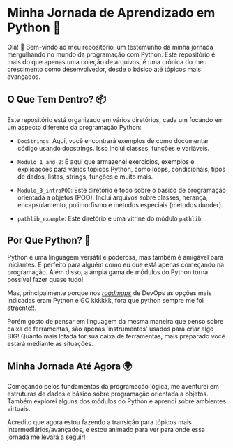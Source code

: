 # Minha Jornada de Aprendizado em Python 🚀

Olá! 👋 Bem-vindo ao meu repositório, um testemunho da minha jornada mergulhando no mundo da programação com Python. Este repositório é mais do que apenas uma coleção de arquivos, é uma crônica do meu crescimento como desenvolvedor, desde o básico até tópicos mais avançados.

## O Que Tem Dentro? 📦

Este repositório está organizado em vários diretórios, cada um focando em um aspecto diferente da programação Python:

- `DocStrings`: Aqui, você encontrará exemplos de como documentar código usando docstrings. Isso inclui classes, funções e variáveis.

- `Modulo_1_and_2`: É aqui que armazenei exercícios, exemplos e explicações para vários tópicos Python, como loops, condicionais, tipos de dados, listas, strings, funções e muito mais.

- `Modulo_3_introPOO`: Este diretório é todo sobre o básico de programação orientada a objetos (POO). Inclui arquivos sobre classes, herança, encapsulamento, polimorfismo e métodos especiais (métodos dunder).

- `pathlib_example`: Este diretório é uma vitrine do módulo `pathlib`.

## Por Que Python? 🐍

Python é uma linguagem versátil e poderosa, mas também é amigável para iniciantes. É perfeito para alguém como eu que está apenas começando na programação. Além disso, a ampla gama de módulos do Python torna possível fazer quase tudo! 

Mas, principalmente porque nos [*roadmaps*](https://roadmap.sh/devops) de DevOps as opções mais indicadas eram Python e GO kkkkkk, fora que python sempre me foi atraente!!. 

Porém gosto de pensar em linguagem da mesma maneira que penso sobre caixa de ferramentas, são apenas 'instrumentos' usados para criar algo BIG! Quanto mais lotada for sua caixa de ferramentas, mais preparado você estará mediante as situações. 

## Minha Jornada Até Agora 🌍

Começando pelos fundamentos da programação lógica, me aventurei em estruturas de dados e básico sobre programação orientada a objetos. Também explorei alguns dos módulos do Python e aprendi sobre ambientes virtuais.

Acredito que agora estou fazendo a transição para tópicos mais intermediários/avançados, e estou animado para ver para onde essa jornada me levará a seguir!
